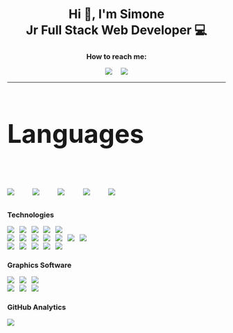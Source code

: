 <div align=center>
    <h1 style="border-bottom: none; margin-bottom:0;">Hi 👋, I'm Simone
      <br>Jr Full Stack Web Developer 💻
  </h1>
    <h3>How to reach me:</h3>
    <a href="https://www.linkedin.com/in/simonesichili/"><img src="https://img.shields.io/badge/-LinkedIn-0077B5?logo=LinkedIn&logoColor=white&style=for-the-badge"/></a>&nbsp;&nbsp;&nbsp;&nbsp;
    <a href="mailto:simone.sichili@gmail.com"><img src="https://img.shields.io/badge/-Gmail-EA4335?logo=Gmail&logoColor=white&style=for-the-badge"/></a>
</div>
    
<hr>

<div style="margin-bottom: 20px; font-size:50">
    <h3>Languages</h3>
    <img src="https://img.shields.io/badge/-HTML5-E34F26?logo=html5&logoColor=white&style=for-the-badge"/>&nbsp;&nbsp;
    <img src="https://img.shields.io/badge/-CSS-1572B6?logo=css3&logoColor=white&style=for-the-badge"/>&nbsp;&nbsp;
    <img src="https://img.shields.io/badge/-JavaScript-F7DF1E?logo=javaScript&logoColor=222&style=for-the-badge"/>&nbsp;&nbsp;
    <img src="https://img.shields.io/badge/-PHP-777BB4?logo=php&logoColor=white&style=for-the-badge"/>&nbsp;&nbsp;
    <img src="https://img.shields.io/badge/-SQL-4479A1?logo=&logoColor=white&style=for-the-badge"/>
</div>

<div style="margin-bottom: 20px">
    <h3>Technologies</h3>
    <img src="https://img.shields.io/badge/-Vue.js-4FC08D?logo=Vue.js&logoColor=white&style=for-the-badge"/>&nbsp;&nbsp;
    <img src="https://img.shields.io/badge/-jQuery-0769AD?logo=jQuery&logoColor=white&style=for-the-badge"/>&nbsp;&nbsp;
    <img src="https://img.shields.io/badge/-Sass-CC6699?logo=Sass&logoColor=white&style=for-the-badge"/>&nbsp;&nbsp;
    <img src="https://img.shields.io/badge/-Bootstrap-7952B3?logo=Bootstrap&logoColor=white&style=for-the-badge"/>&nbsp;&nbsp;
    <img src="https://img.shields.io/badge/-MySQL-4479A1?logo=MySQL&logoColor=white&style=for-the-badge"/>
    <br>
    <img src="https://img.shields.io/badge/-Laravel-FF2D20?logo=Laravel&logoColor=white&style=for-the-badge"/>&nbsp;&nbsp;
    <img src="https://img.shields.io/badge/-Carbon-990000?&style=for-the-badge"/>&nbsp;&nbsp;
    <img src="https://img.shields.io/badge/-Blade-BE3939?&style=for-the-badge"/>&nbsp;&nbsp;
    <img src="https://img.shields.io/badge/-REST API-3884FF?&style=for-the-badge"/>&nbsp;&nbsp;
    <img src="https://img.shields.io/badge/-NPM-CB3837?logo=NPM&logoColor=white&style=for-the-badge"/>&nbsp;&nbsp;
    <img src="https://img.shields.io/badge/-Git-F05032?logo=Git&logoColor=white&style=for-the-badge"/>&nbsp;&nbsp;
    <img src="https://img.shields.io/badge/-GitHub-181717?logo=GitHub&logoColor=white&style=for-the-badge"/>
    <br>
    <img src="https://img.shields.io/badge/-GitKraken-179287?logo=GitKraken&logoColor=white&style=for-the-badge"/>&nbsp;&nbsp;
    <img src="https://img.shields.io/badge/-Postman-FF6C37?logo=Postman&logoColor=white&style=for-the-badge"/>&nbsp;&nbsp;
    <img src="https://img.shields.io/badge/-XAMPP-FB7A24?logo=XAMPP&logoColor=white&style=for-the-badge"/>&nbsp;&nbsp;
    <img src="https://img.shields.io/badge/-Visual Studio Code-007ACC?logo=Visual Studio Code&logoColor=white&style=for-the-badge"/>&nbsp;&nbsp;
    <img src="https://img.shields.io/badge/-Atom-66595C?logo=Atom&logoColor=white&style=for-the-badge"/>
</div>

<div style="margin-bottom: 20px">
    <h3>Graphics Software</h3>
    <img src="https://img.shields.io/badge/-Adobe Photoshop-31A8FF?logo=Adobe Photoshop&logoColor=white&style=for-the-badge"/>&nbsp;&nbsp;
    <img src="https://img.shields.io/badge/-Adobe Illustrator-FF9A00?logo=Adobe Illustrator&logoColor=white&style=for-the-badge"/>&nbsp;&nbsp;
    <img src="https://img.shields.io/badge/-Adobe InDesign-FF3366?logo=Adobe InDesign&logoColor=white&style=for-the-badge"/>
    <br>
    <img src="https://img.shields.io/badge/-Adobe Premiere Pro-9999FF?logo=Adobe Premiere Pro&logoColor=white&style=for-the-badge"/>&nbsp;&nbsp;
    <img src="https://img.shields.io/badge/-Adobe After Effects-9999FF?logo=Adobe After Effects&logoColor=white&style=for-the-badge"/>&nbsp;&nbsp;
    <img src="https://img.shields.io/badge/-Adobe XD-FF61F6?logo=Adobe XD&logoColor=white&style=for-the-badge"/>
</div>

<div>
    <h3>GitHub Analytics</h3>
    <img src="https://github-readme-stats.vercel.app/api/top-langs/?username=simonesichili&layout=compact&langs_count=8&theme=default" data-canonical-src="https://github.com/simonesichili/github-readme-stats" >
    
</div>
